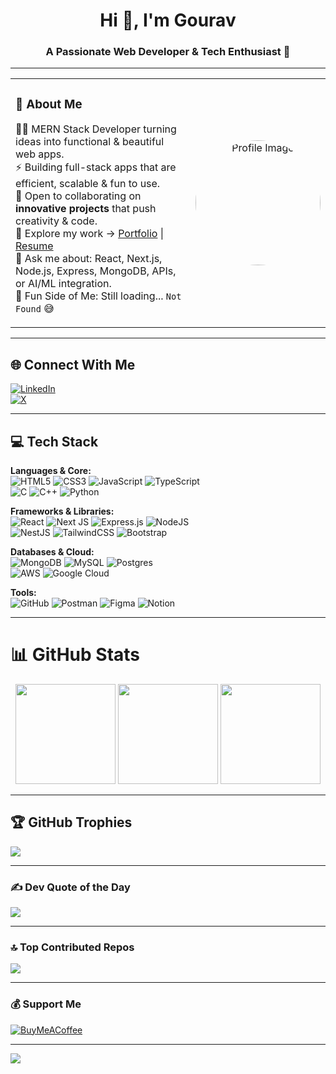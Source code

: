 <!-- Header -->
<div align="center">
  <h1>Hi 👋, I'm Gourav</h1>
  <h3>A Passionate Web Developer & Tech Enthusiast 🚀</h3>
</div>

---

<!-- About + Image Section -->
<table>
<tr>
<td width="65%">

### 💫 About Me  
👨‍💻 MERN Stack Developer turning ideas into functional & beautiful web apps.  
⚡ Building full-stack apps that are efficient, scalable & fun to use.  
🤝 Open to collaborating on **innovative projects** that push creativity & code.  
📂 Explore my work → [Portfolio](https://gouravgodla-portfolio.vercel.app/) | [Resume](#)  
💬 Ask me about: React, Next.js, Node.js, Express, MongoDB, APIs, or AI/ML integration.  
🎯 Fun Side of Me: Still loading... `Not Found` 😅  

</td>
<td width="35%" align="center">

<img src="https://avatars.githubusercontent.com/u/00000000?v=4" alt="Profile Image" width="200" height="200" style="border-radius:50%;" />

</td>
</tr>
</table>

---

## 🌐 Connect With Me  
[![LinkedIn](https://img.shields.io/badge/LinkedIn-%230077B5.svg?style=for-the-badge&logo=linkedin&logoColor=white)](https://linkedin.com/in/gouravgodla)  
[![X](https://img.shields.io/badge/Twitter-%23000000.svg?style=for-the-badge&logo=x&logoColor=white)](https://x.com/gouravgodla)  

---

## 💻 Tech Stack  

**Languages & Core:**  
![HTML5](https://img.shields.io/badge/html5-%23E34F26.svg?style=for-the-badge&logo=html5&logoColor=white) 
![CSS3](https://img.shields.io/badge/css3-%231572B6.svg?style=for-the-badge&logo=css3&logoColor=white) 
![JavaScript](https://img.shields.io/badge/javascript-%23323330.svg?style=for-the-badge&logo=javascript&logoColor=%23F7DF1E) 
![TypeScript](https://img.shields.io/badge/typescript-%23007ACC.svg?style=for-the-badge&logo=typescript&logoColor=white)  
![C](https://img.shields.io/badge/c-%2300599C.svg?style=for-the-badge&logo=c&logoColor=white) 
![C++](https://img.shields.io/badge/c++-%2300599C.svg?style=for-the-badge&logo=c%2B%2B&logoColor=white) 
![Python](https://img.shields.io/badge/python-3670A0?style=for-the-badge&logo=python&logoColor=ffdd54)  

**Frameworks & Libraries:**  
![React](https://img.shields.io/badge/react-%2320232a.svg?style=for-the-badge&logo=react&logoColor=%2361DAFB) 
![Next JS](https://img.shields.io/badge/Next-black?style=for-the-badge&logo=next.js&logoColor=white) 
![Express.js](https://img.shields.io/badge/express.js-%23404d59.svg?style=for-the-badge&logo=express&logoColor=white) 
![NodeJS](https://img.shields.io/badge/node.js-6DA55F?style=for-the-badge&logo=node.js&logoColor=white)  
![NestJS](https://img.shields.io/badge/nestjs-%23E0234E.svg?style=for-the-badge&logo=nestjs&logoColor=white) 
![TailwindCSS](https://img.shields.io/badge/tailwindcss-%2338B2AC.svg?style=for-the-badge&logo=tailwind-css&logoColor=white) 
![Bootstrap](https://img.shields.io/badge/bootstrap-%238511FA.svg?style=for-the-badge&logo=bootstrap&logoColor=white)  

**Databases & Cloud:**  
![MongoDB](https://img.shields.io/badge/MongoDB-%234ea94b.svg?style=for-the-badge&logo=mongodb&logoColor=white) 
![MySQL](https://img.shields.io/badge/mysql-4479A1.svg?style=for-the-badge&logo=mysql&logoColor=white) 
![Postgres](https://img.shields.io/badge/postgres-%23316192.svg?style=for-the-badge&logo=postgresql&logoColor=white)  
![AWS](https://img.shields.io/badge/AWS-%23FF9900.svg?style=for-the-badge&logo=amazon-aws&logoColor=white) 
![Google Cloud](https://img.shields.io/badge/GoogleCloud-%234285F4.svg?style=for-the-badge&logo=google-cloud&logoColor=white)  

**Tools:**  
![GitHub](https://img.shields.io/badge/github-%23121011.svg?style=for-the-badge&logo=github&logoColor=white) 
![Postman](https://img.shields.io/badge/Postman-FF6C37?style=for-the-badge&logo=postman&logoColor=white) 
![Figma](https://img.shields.io/badge/figma-%23F24E1E.svg?style=for-the-badge&logo=figma&logoColor=white) 
![Notion](https://img.shields.io/badge/Notion-%23000000.svg?style=for-the-badge&logo=notion&logoColor=white)  

---

# 📊 GitHub Stats  

<p align="center">
  <img src="https://github-readme-stats.vercel.app/api?username=gouravgodla&theme=radical&hide_border=false&include_all_commits=true&count_private=false" height="160px"/>
  <img src="https://nirzak-streak-stats.vercel.app/?user=gouravgodla&theme=radical&hide_border=false" height="160px"/>
  <img src="https://github-readme-stats.vercel.app/api/top-langs/?username=gouravgodla&theme=radical&hide_border=false&layout=compact" height="160px"/>
</p>

---

## 🏆 GitHub Trophies  
![](https://github-profile-trophy.vercel.app/?username=gouravgodla&theme=radical&no-frame=false&no-bg=true&margin-w=4)  

---

### ✍️ Dev Quote of the Day  
![](https://quotes-github-readme.vercel.app/api?type=horizontal&theme=radical)  

---

### 🔝 Top Contributed Repos  
![](https://github-contributor-stats.vercel.app/api?username=gouravgodla&limit=5&theme=dark&combine_all_yearly_contributions=true)  

---

### 💰 Support Me  
[![BuyMeACoffee](https://img.shields.io/badge/Buy%20Me%20a%20Coffee-ffdd00?style=for-the-badge&logo=buy-me-a-coffee&logoColor=black)](https://buymeacoffee.com/gouravgodla)  

---

[![](https://visitcount.itsvg.in/api?id=gouravgodla&icon=0&color=0)](https://visitcount.itsvg.in)  
